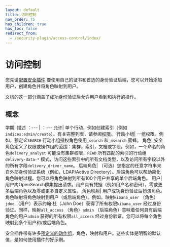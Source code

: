 ```yaml
---
layout: default
title: 访问控制
nav_order: 75
has_children: true
has_toc: false
redirect_from:
  - /security-plugin/access-control/index/
---
```


# 访问控制

您先请[配置安全插件]({{site.url}}{{site.baseurl}}/security/configuration/index/) 要使用自己的证书和首选的身份验证后端，您可以开始添加用户，创建角色并将角色映射到用户。

文档的这一部分涵盖了成功身份验证后允许用户看到和执行的操作。


## 概念

学期| 描述
：--- | ：---
允许| 单个行动，例如创建索引（例如`indices:admin/create`）。有关完整列表，请参阅[权限]({{site.url}}{{site.baseurl}}/security/access-control/permissions/)。
行动小组| 一组权限。例如，预定义`SEARCH` 行动小组授权角色使用`_search` 和`_msearch` 蜜蜂。
角色| 安全角色定义了权限或操作组的范围：集群，索引，文档或字段。例如，一个命名的角色`delivery_analyst` 可能没有集群权限，`READ` 所有匹配的索引的行动组`delivery-data-*` 模式，访问这些索引中的所有文档类型，以及访问所有字段以外的所有字段`delivery_driver_name`。
后端角色| （可选）您指定的任意字符串来自外部身份验证系统（例如，LDAP/Active Directory）。后端角色可以帮助简化角色映射过程。您可以将角色映射到所有100个用户共享的单个后端角色。
用户| 用户向OpenSearch群集提出请求。用户具有凭据（例如用户名和密码），零或更多后端角色以及零或更多自定义属性。
角色映射| 用户成功身份验证后扮演角色。角色映射将角色映射到用户（或后端角色）。例如，映射`kibana_user` （角色）`jdoe` （用户）表示约翰·杜（John Doe）获得了所有权限`kibana_user` 经过身份验证。同样，映射`all_access` （角色）`admin` （后端角色）意味着任何具有后端角色的用户`admin` 获得的所有权限`all_access` 经过身份验证。您可以将每个角色映射到多个用户和/或后端角色。

安全插件带有许多[预定义的动作组]({{site.url}}{{site.baseurl}}/security/access-control/default-action-groups/)，角色，映射和用户。这些实体是明智的默认值，是如何使用插件的好示例。

